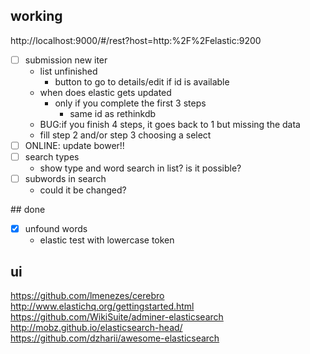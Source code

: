 
## working

http://localhost:9000/#/rest?host=http:%2F%2Felastic:9200

- [ ] submission new iter
    + list unfinished
        * button to go to details/edit if id is available
    + when does elastic gets updated
        * only if you complete the first 3 steps
            * same id as rethinkdb
    + BUG:if you finish 4 steps, it goes back to 1 but missing the data
    + fill step 2 and/or step 3 choosing a select
- [ ] ONLINE: update bower!!
- [ ] search types
    + show type and word search in list? is it possible?
- [ ] subwords in search
    + could it be changed?

## done

- [x] unfound words
    + elastic test with lowercase token

## ui


https://github.com/lmenezes/cerebro
http://www.elastichq.org/gettingstarted.html
https://github.com/WikiSuite/adminer-elasticsearch
http://mobz.github.io/elasticsearch-head/
https://github.com/dzharii/awesome-elasticsearch